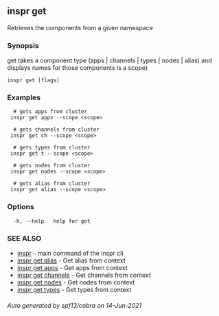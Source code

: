 ## inspr get

Retrieves the components from a given namespace

### Synopsis

get takes a component type (apps | channels | types | nodes | alias) and displays names for those components is a scope)

```
inspr get [flags]
```

### Examples

```
  # gets apps from cluster
 inspr get apps --scope <scope>

  # gets channels from cluster
 inspr get ch --scope <scope>

  # gets types from cluster
 inspr get t --scope <scope>

  # gets nodes from cluster
 inspr get nodes --scope <scope>

  # gets alias from cluster
 inspr get alias --scope <scope>

```

### Options

```
  -h, --help   help for get
```

### SEE ALSO

* [inspr](inspr.md)	 - main command of the inspr cli
* [inspr get alias](inspr_get_alias.md)	 - Get alias from context
* [inspr get apps](inspr_get_apps.md)	 - Get apps from context 
* [inspr get channels](inspr_get_channels.md)	 - Get channels from context
* [inspr get nodes](inspr_get_nodes.md)	 - Get nodes from context
* [inspr get types](inspr_get_types.md)	 - Get types from context

###### Auto generated by spf13/cobra on 14-Jun-2021
